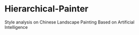 # Hierarchical-Painter
Style analysis on Chinese Landscape Painting Based on Artificial Intelligence
